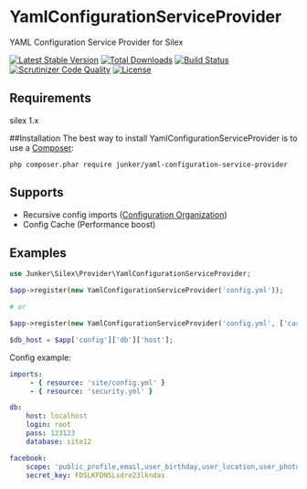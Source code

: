 # YamlConfigurationServiceProvider
YAML Configuration Service Provider for Silex

[![Latest Stable Version](https://poser.pugx.org/junker/yaml-configuration-service-provider/v/stable)](https://packagist.org/packages/junker/yaml-configuration-service-provider)
[![Total Downloads](https://poser.pugx.org/junker/yaml-configuration-service-provider/downloads)](https://packagist.org/packages/junker/yaml-configuration-service-provider)
[![Build Status](https://travis-ci.org/Junker/YamlConfigurationServiceProvider.svg?branch=master)](https://travis-ci.org/Junker/YamlConfigurationServiceProvider)
[![Scrutinizer Code Quality](https://scrutinizer-ci.com/g/Junker/YamlConfigurationServiceProvider/badges/quality-score.png?b=master)](https://scrutinizer-ci.com/g/Junker/YamlConfigurationServiceProvider/?branch=master)
[![License](https://poser.pugx.org/junker/yaml-configuration-service-provider/license)](https://packagist.org/packages/junker/yaml-configuration-service-provider)

## Requirements
silex 1.x

##Installation
The best way to install YamlConfigurationServiceProvider is to use a [Composer](https://getcomposer.org/download):

    php composer.phar require junker/yaml-configuration-service-provider

## Supports
- Recursive config imports ([Configuration Organization](http://symfony.com/doc/current/cookbook/configuration/configuration_organization.html))
- Config Cache (Performance boost)

## Examples

```php
use Junker\Silex\Provider\YamlConfigurationServiceProvider;

$app->register(new YamlConfigurationServiceProvider('config.yml'));

# or

$app->register(new YamlConfigurationServiceProvider('config.yml', ['cache_dir' => '/tmp/config_cache']));

$db_host = $app['config']['db']['host'];

```


Config example: 
```yaml
imports:
     - { resource: 'site/config.yml' }
     - { resource: 'security.yml' }

db:
    host: localhost
    login: root
    pass: 123123
    database: site12

facebook:
    scope: 'public_profile,email,user_birthday,user_location,user_photos'
    secret_key: FDSLKFDNSLsdre23lkndas
```

